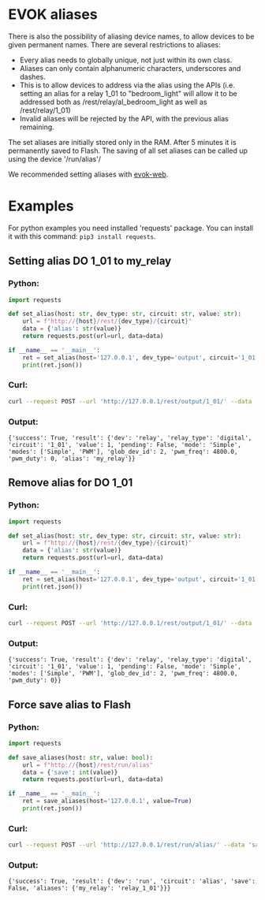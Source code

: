 # EVOK aliases

There is also the possibility of aliasing device names, to allow devices to be given permanent names.
There are several restrictions to aliases:

- Every alias needs to globally unique, not just within its own class.
- Aliases can only contain alphanumeric characters, underscores and dashes.
- This is to allow devices to address via the alias using the APIs
(i.e. setting an alias for a relay 1_01 to "bedroom_light" will allow it to be addressed both as /rest/relay/al_bedroom_light as well as /rest/relay/1_01)
- Invalid aliases will be rejected by the API, with the previous alias remaining.

The set aliases are initially stored only in the RAM.
After 5 minutes it is permanently saved to Flash.
The saving of all set aliases can be called up using the device '/run/alias'/

We recommended setting aliases with [evok-web](https://github.com/UniPiTechnology/evok-web).


# Examples

For python examples you need installed 'requests' package.
You can install it with this command: `pip3 install requests`.

## Setting alias DO 1_01 to my_relay

### Python:
```python
import requests

def set_alias(host: str, dev_type: str, circuit: str, value: str):
    url = f"http://{host}/rest/{dev_type}/{circuit}"
    data = {'alias': str(value)}
    return requests.post(url=url, data=data)

if __name__ == '__main__':
    ret = set_alias(host='127.0.0.1', dev_type='output', circuit='1_01', value='my_relay')
    print(ret.json())
```

### Curl:
```bash
curl --request POST --url 'http://127.0.0.1/rest/output/1_01/' --data 'alias=my_relay'
```

### Output:
```
{'success': True, 'result': {'dev': 'relay', 'relay_type': 'digital', 'circuit': '1_01', 'value': 1, 'pending': False, 'mode': 'Simple', 'modes': ['Simple', 'PWM'], 'glob_dev_id': 2, 'pwm_freq': 4800.0, 'pwm_duty': 0, 'alias': 'my_relay'}}
```

## Remove alias for DO 1_01

### Python:
```python
import requests

def set_alias(host: str, dev_type: str, circuit: str, value: str):
    url = f"http://{host}/rest/{dev_type}/{circuit}"
    data = {'alias': str(value)}
    return requests.post(url=url, data=data)

if __name__ == '__main__':
    ret = set_alias(host='127.0.0.1', dev_type='output', circuit='1_01', value='')
    print(ret.json())
```

### Curl:
```bash
curl --request POST --url 'http://127.0.0.1/rest/output/1_01/' --data 'alias='
```

### Output:
```
{'success': True, 'result': {'dev': 'relay', 'relay_type': 'digital', 'circuit': '1_01', 'value': 1, 'pending': False, 'mode': 'Simple', 'modes': ['Simple', 'PWM'], 'glob_dev_id': 2, 'pwm_freq': 4800.0, 'pwm_duty': 0}}
```

## Force save alias to Flash

### Python:
```python
import requests

def save_aliases(host: str, value: bool):
    url = f"http://{host}/rest/run/alias"
    data = {'save': int(value)}
    return requests.post(url=url, data=data)

if __name__ == '__main__':
    ret = save_aliases(host='127.0.0.1', value=True)
    print(ret.json())
```

### Curl:
```bash
curl --request POST --url 'http://127.0.0.1/rest/run/alias/' --data 'save=1'
```

### Output:
```
{'success': True, 'result': {'dev': 'run', 'circuit': 'alias', 'save': False, 'aliases': {'my_relay': 'relay_1_01'}}}
```
